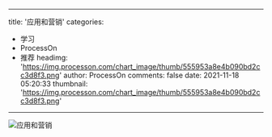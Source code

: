 
---
title: '应用和营销'
categories: 
 - 学习
 - ProcessOn
 - 推荐
headimg: 'https://img.processon.com/chart_image/thumb/555953a8e4b090bd2cc3d8f3.png'
author: ProcessOn
comments: false
date: 2021-11-18 05:20:33
thumbnail: 'https://img.processon.com/chart_image/thumb/555953a8e4b090bd2cc3d8f3.png'
---

<div>   
<img class="thumb" alt="应用和营销" src="https://img.processon.com/chart_image/thumb/555953a8e4b090bd2cc3d8f3.png" referrerpolicy="no-referrer">
<p></p>  
</div>
            